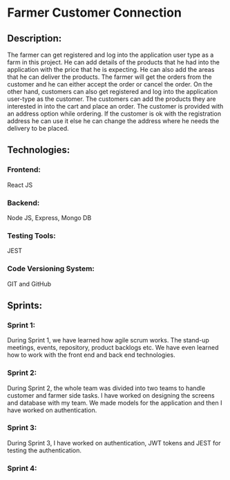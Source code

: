 # Farmer Customer Connection
## Description:
The farmer can get registered and log into the application user type as a farm in this project. He can add details of the products that he had into the application with the price that he is expecting. He can also add the areas that he can deliver the products. The farmer will get the orders from the customer and he can either accept the order or cancel the order. 
	On the other hand, customers can also get registered and log into the application user-type as the customer. The customers can add the products they are interested in into the cart and place an order. The customer is provided with an address option while ordering. If the customer is ok with the registration address he can use it else he can change the address where he needs the delivery to be placed.
## Technologies:
### Frontend:
React JS
### Backend:
Node JS, Express, Mongo DB
### Testing Tools:
JEST
### Code Versioning System:
GIT and GitHub
## Sprints:
### Sprint 1:
During Sprint 1, we have learned how agile scrum works. The stand-up meetings, events, repository, product backlogs etc. We have even learned how to work with the front end and back end technologies.

### Sprint 2:
During Sprint 2, the whole team was divided into two teams to handle customer and farmer side tasks. I have worked on designing the screens and database with my team. We made models for the application and then I have worked on authentication.
### Sprint 3:
During Sprint 3, I have worked on authentication, JWT tokens and JEST for testing the authentication.
### Sprint 4:
